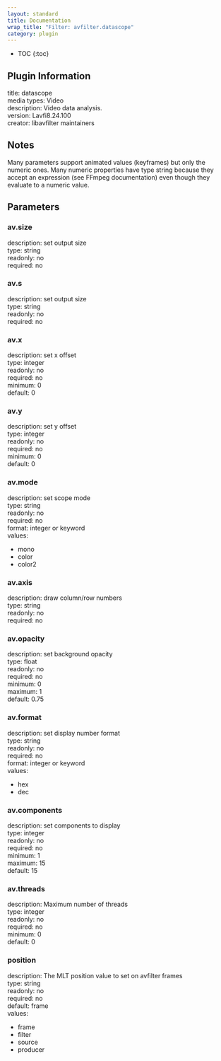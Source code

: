 ```yaml
---
layout: standard
title: Documentation
wrap_title: "Filter: avfilter.datascope"
category: plugin
---
```

* TOC
{:toc}

## Plugin Information

title: datascope  
media types:
Video  
description: Video data analysis.  
version: Lavfi8.24.100  
creator: libavfilter maintainers  

## Notes

Many parameters support animated values (keyframes) but only the numeric ones. Many numeric properties have type string because they accept an expression (see FFmpeg documentation) even though they evaluate to a numeric value.

## Parameters

### av.size

  
description:
set output size  
type: string  
readonly: no  
required: no  

### av.s

  
description:
set output size  
type: string  
readonly: no  
required: no  

### av.x

  
description:
set x offset  
type: integer  
readonly: no  
required: no  
minimum: 0  
default: 0  

### av.y

  
description:
set y offset  
type: integer  
readonly: no  
required: no  
minimum: 0  
default: 0  

### av.mode

  
description:
set scope mode  
type: string  
readonly: no  
required: no  
format: integer or keyword  
values:  

* mono
* color
* color2

### av.axis

  
description:
draw column/row numbers  
type: string  
readonly: no  
required: no  

### av.opacity

  
description:
set background opacity  
type: float  
readonly: no  
required: no  
minimum: 0  
maximum: 1  
default: 0.75  

### av.format

  
description:
set display number format  
type: string  
readonly: no  
required: no  
format: integer or keyword  
values:  

* hex
* dec

### av.components

  
description:
set components to display  
type: integer  
readonly: no  
required: no  
minimum: 1  
maximum: 15  
default: 15  

### av.threads

  
description:
Maximum number of threads  
type: integer  
readonly: no  
required: no  
minimum: 0  
default: 0  

### position

  
description:
The MLT position value to set on avfilter frames  
type: string  
readonly: no  
required: no  
default: frame  
values:  

* frame
* filter
* source
* producer

